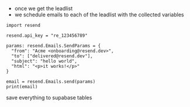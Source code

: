 - once we get the leadlist
- we schedule emails to each of the leadlist with the collected variables

```
import resend

resend.api_key = "re_123456789"

params: resend.Emails.SendParams = {
  "from": "Acme <onboarding@resend.dev>",
  "to": ["delivered@resend.dev"],
  "subject": "hello world",
  "html": "<p>it works!</p>"
}

email = resend.Emails.send(params)
print(email)
```

save everything to supabase tables
